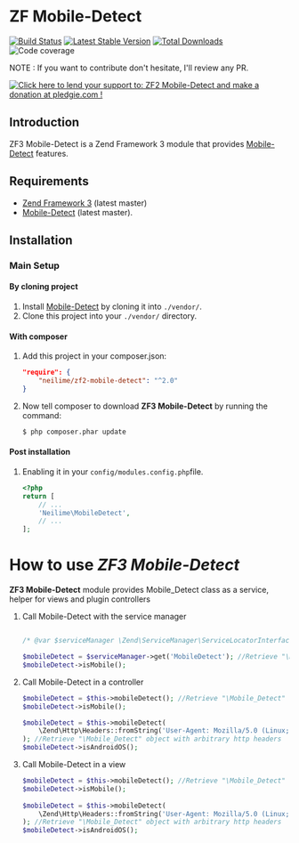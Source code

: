ZF Mobile-Detect
=======

[![Build Status](https://travis-ci.org/neilime/zf2-mobile-detect.png?branch=master)](https://travis-ci.org/neilime/zf2-mobile-detect)
[![Latest Stable Version](https://poser.pugx.org/neilime/zf2-mobile-detect/v/stable.png)](https://packagist.org/packages/neilime/zf2-mobile-detect)
[![Total Downloads](https://poser.pugx.org/neilime/zf2-mobile-detect/downloads.png)](https://packagist.org/packages/neilime/zf2-mobile-detect)
![Code coverage](https://raw.github.com/zf2-boiler-app/app-test/master/ressources/100%25-code-coverage.png "100% code coverage")

NOTE : If you want to contribute don't hesitate, I'll review any PR.

<a href='https://pledgie.com/campaigns/26799'><img alt='Click here to lend your support to: ZF2 Mobile-Detect and make a donation at pledgie.com !' src='https://pledgie.com/campaigns/26799.png?skin_name=chrome' border='0' ></a>

Introduction
------------

ZF3 Mobile-Detect is a Zend Framework 3 module that provides [Mobile-Detect](https://github.com/serbanghita/Mobile-Detect) features.


Requirements
------------

* [Zend Framework 3](https://github.com/zendframework/zf3) (latest master)
* [Mobile-Detect](https://github.com/serbanghita/Mobile-Detect) (latest master).

Installation
------------

### Main Setup

#### By cloning project

1. Install [Mobile-Detect](https://github.com/serbanghita/Mobile-Detect) by cloning it into `./vendor/`.
2. Clone this project into your `./vendor/` directory.

#### With composer

1. Add this project in your composer.json:

    ```json
    "require": {
        "neilime/zf2-mobile-detect": "^2.0"
    }
    ```

2. Now tell composer to download __ZF3 Mobile-Detect__ by running the command:

    ```bash
    $ php composer.phar update
    ```

#### Post installation

1. Enabling it in your `config/modules.config.php`file.

    ```php
    <?php
    return [
        // ...
        'Neilime\MobileDetect',
        // ...
    ];
    ```
    
# How to use _ZF3 Mobile-Detect_

__ZF3 Mobile-Detect__ module provides Mobile_Detect class as a service, helper for views and plugin controllers

1. Call Mobile-Detect with the service manager

	```php
	
	/* @var $serviceManager \Zend\ServiceManager\ServiceLocatorInterface */	
	
   	$mobileDetect = $serviceManager->get('MobileDetect'); //Retrieve "\Mobile_Detect" object
   	$mobileDetect->isMobile();
   	```

2. Call Mobile-Detect in a controller

 	```php
   	$mobileDetect = $this->mobileDetect(); //Retrieve "\Mobile_Detect" object
   	$mobileDetect->isMobile();
   	
   	$mobileDetect = $this->mobileDetect(
   		\Zend\Http\Headers::fromString('User-Agent: Mozilla/5.0 (Linux; Android 4.0.4; Desire HD Build/IMM76D) AppleWebKit/535.19 (KHTML, like Gecko) Chrome/18.0.1025.166 Mobile Safari/535.19')
   	); //Retrieve "\Mobile_Detect" object with arbitrary http headers
   	$mobileDetect->isAndroidOS();   	
    ```
    
3. Call Mobile-Detect in a view

 	```php
   	$mobileDetect = $this->mobileDetect(); //Retrieve "\Mobile_Detect" object
   	$mobileDetect->isMobile();
   	   	
   	$mobileDetect = $this->mobileDetect(
   		\Zend\Http\Headers::fromString('User-Agent: Mozilla/5.0 (Linux; Android 4.0.4; Desire HD Build/IMM76D) AppleWebKit/535.19 (KHTML, like Gecko) Chrome/18.0.1025.166 Mobile Safari/535.19')
   	); //Retrieve "\Mobile_Detect" object with arbitrary http headers
   	$mobileDetect->isAndroidOS();
   	```

